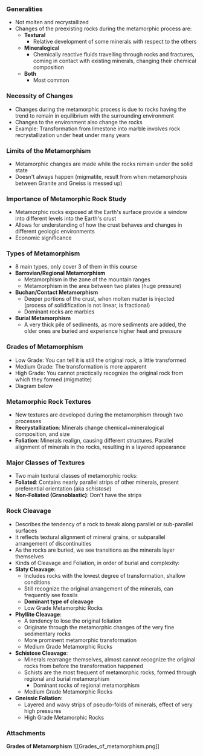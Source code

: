 ### Generalities
 - Not molten and recrystallized
 - Changes of the preexisting rocks during the metamorphic process are:
	 - **Textural**
		 - Relative development of some minerals with respect to the others
	 - **Mineralogical**
		 - Chemically reactive fluids travelling through rocks and fractures, coming in contact with existing minerals, changing their chemical composition
	 - **Both**
		 - Most common

### Necessity of Changes
 - Changes during the metamorphic process is due to rocks having the trend to remain in equilibrium with the surrounding environment
 - Changes to the environment also change the rocks
 - Example: Transformation from limestone into marble involves rock recrystallization under heat under many years

### Limits of the Metamorphism
 - Metamorphic changes are made while the rocks remain under the solid state
 - Doesn't always happen (migmatite, result from when metamorphosis between Granite and Gneiss is messed up)

### Importance of Metamorphic Rock Study
 - Metamorphic rocks exposed at the Earth's surface provide a window into different levels into the Earth's crust
 - Allows for understanding of how the crust behaves and changes in different geologic environments
 - Economic significance

### Types of Metamorphism
 - 8 main types, only cover 3 of them in this course
 - **Barrovian/Regional Metamorphism**
	 - Metamorphism in the zone of the mountain ranges
	 - Metamorphism in the area between two plates (huge pressure)
 - **Buchan/Contact Metamorphism**
	 - Deeper portions of the crust, when molten matter is injected (process of solidification is not linear, is fractional)
	 - Dominant rocks are marbles
 - **Burial Metamorphism**
	 - A very thick pile of sediments, as more sediments are added, the older ones are buried and experience higher heat and pressure

### Grades of Metamorphism
 - Low Grade: You can tell it is still the original rock, a little transformed
 - Medium Grade: The transformation is more apparent
 - High Grade: You cannot practically recognize the original rock from which they formed (migmatite)
 - Diagram below

### Metamorphic Rock Textures
 - New textures are developed during the metamorphism through two processes
 - **Recrystallization**: Minerals change chemical+mineralogical composition, and size
 - **Foliation**: Minerals realign, causing different structures. Parallel alignment of minerals in the rocks, resulting in a layered appearance

### Major Classes of Textures
 - Two main textural classes of metamorphic rocks:
 - **Foliated**: Contains nearly parallel strips of other minerals, present preferential orientation (aka *schistose*)
 - **Non-Foliated (Granoblastic)**: Don't have the strips

### Rock Cleavage
 - Describes the tendency of a rock to break along parallel or sub-parallel surfaces
 - It reflects textural alignment of mineral grains, or subparallel arrangement of discontinuities
 - As the rocks are buried, we see transitions as the minerals layer themselves
 - Kinds of Cleavage and Foliation, in order of burial and complexity:
 - **Slaty Cleavage**:
	 - Includes rocks with the lowest degree of transformation, shallow conditions
	 - Still recognize the original arrangement of the minerals, can frequently see fossils
	 - **Dominant type of cleavage**
	 - Low Grade Metamorphic Rocks
 - **Phyllite Cleavage**:
	 - A tendency to lose the original foliation
	 - Originate through the metamorphic changes of the very fine sedimentary rocks
	 - More prominent metamorphic transformation
	 - Medium Grade Metamorphic Rocks
 - **Schistose Cleavage**:
	 - Minerals rearrange themselves, almost cannot recognize the original rocks from before the transformation happened
	 - Schists are the most frequent of metamorphic rocks, formed through regional and burial metamorphism
		 - Dominant rocks of regional metamorphism
	 - Medium Grade Metamorphic Rocks
 - **Gneissic Foliation**:
	 - Layered and wavy strips of pseudo-folds of minerals, effect of very high pressures
	 - High Grade Metamorphic Rocks

### Attachments
**Grades of Metamorphism**
![[Grades_of_metamorphism.png]]
